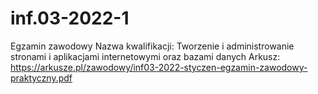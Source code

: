 # inf.03-2022-1

Egzamin zawodowy
Nazwa kwalifikacji: Tworzenie i administrowanie stronami i aplikacjami internetowymi oraz bazami danych
Arkusz: https://arkusze.pl/zawodowy/inf03-2022-styczen-egzamin-zawodowy-praktyczny.pdf
